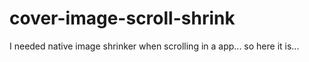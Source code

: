 # cover-image-scroll-shrink
I needed native image shrinker when scrolling in a app... so here it is...
